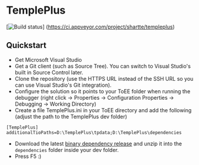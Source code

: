 # TemplePlus

[![Build status](https://ci.appveyor.com/api/projects/status/github/GrognardsFromHell/TemplePlus?svg=true)]
(https://ci.appveyor.com/project/shartte/templeplus)

## Quickstart

* Get Microsoft Visual Studio
* Get a Git client (such as Source Tree). You can switch to Visual Studio's built in Source Control later.
* Clone the repository (use the HTTPS URL instead of the SSH URL so you can use Visual Studio's Git integration).
* Configure the solution so it points to your ToEE folder when running the debugger (right click ->  Properties -> Configuration Properties -> Debugging -> Working Directory)
* Create a file TemplePlus.ini in your ToEE directory and add the following (adjust the path to the TemplePlus dev folder)
```
[TemplePlus]
additionalTioPaths=D:\TemplePlus\tpdata;D:\TemplePlus\dependencies
```
* Download the latest [binary dependency release](https://github.com/GrognardsFromHell/TemplePlusDependencies/releases/) and unzip it into the ``dependencies`` folder inside your dev folder.
* Press F5 :)
